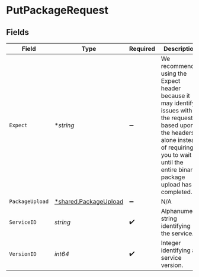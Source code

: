 # PutPackageRequest


## Fields

| Field                                                                                                                                                                                                    | Type                                                                                                                                                                                                     | Required                                                                                                                                                                                                 | Description                                                                                                                                                                                              | Example                                                                                                                                                                                                  |
| -------------------------------------------------------------------------------------------------------------------------------------------------------------------------------------------------------- | -------------------------------------------------------------------------------------------------------------------------------------------------------------------------------------------------------- | -------------------------------------------------------------------------------------------------------------------------------------------------------------------------------------------------------- | -------------------------------------------------------------------------------------------------------------------------------------------------------------------------------------------------------- | -------------------------------------------------------------------------------------------------------------------------------------------------------------------------------------------------------- |
| `Expect`                                                                                                                                                                                                 | **string*                                                                                                                                                                                                | :heavy_minus_sign:                                                                                                                                                                                       | We recommend using the Expect header because it may identify issues with the request based upon the headers alone instead of requiring you to wait until the entire binary package upload has completed. |                                                                                                                                                                                                          |
| `PackageUpload`                                                                                                                                                                                          | [*shared.PackageUpload](../../models/shared/packageupload.md)                                                                                                                                            | :heavy_minus_sign:                                                                                                                                                                                       | N/A                                                                                                                                                                                                      |                                                                                                                                                                                                          |
| `ServiceID`                                                                                                                                                                                              | *string*                                                                                                                                                                                                 | :heavy_check_mark:                                                                                                                                                                                       | Alphanumeric string identifying the service.                                                                                                                                                             | SU1Z0isxPaozGVKXdv0eY                                                                                                                                                                                    |
| `VersionID`                                                                                                                                                                                              | *int64*                                                                                                                                                                                                  | :heavy_check_mark:                                                                                                                                                                                       | Integer identifying a service version.                                                                                                                                                                   | 1                                                                                                                                                                                                        |